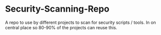 # Security-Scanning-Repo
A repo to use by different projects to scan for security scripts / tools. In on central place so 80-90% of the projects can reuse this.

